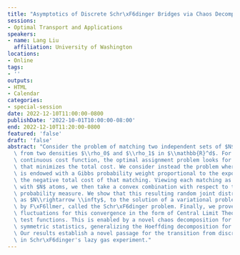 ```yaml
---
title: "Asymptotics of Discrete Schr\xF6dinger Bridges via Chaos Decomposition"
sessions:
- Optimal Transport and Applications
speakers:
- name: Lang Liu
  affiliation: University of Washington
locations:
- Online
tags:
- ''
outputs:
- HTML
- Calendar
categories:
- special-session
date: 2022-12-10T11:00:00-0800
publishDate: '2022-10-01T10:00:00-08:00'
end: 2022-12-10T11:20:00-0800
featured: 'false'
draft: 'false'
abstract: "Consider the problem of matching two independent sets of $N$ i.i.d. observations\
  \ from two densities $\\rho_0$ and $\\rho_1$ in $\\mathbb{R}^d$. For an arbitrary\
  \ continuous cost function, the optimal assignment problem looks for the matching\
  \ that minimizes the total cost. We consider instead the problem where each matching\
  \ is endowed with a Gibbs probability weight proportional to the exponential of\
  \ the negative total cost of that matching. Viewing each matching as a joint distribution\
  \ with $N$ atoms, we then take a convex combination with respect to the above Gibbs\
  \ probability measure. We show that this resulting random joint distribution converges,\
  \ as $N\\rightarrow \\infty$, to the solution of a variational problem, introduced\
  \ by F\xF6llmer, called the Schr\xF6dinger problem. Finally, we prove limiting Gaussian\
  \ fluctuations for this convergence in the form of Central Limit Theorems for integrated\
  \ test functions. This is enabled by a novel chaos decomposition for permutation\
  \ symmetric statistics, generalizing the Hoeffding decomposition for U-statistics.\
  \ Our results establish a novel passage for the transition from discrete to continuum\
  \ in Schr\xF6dinger's lazy gas experiment."
---
```

